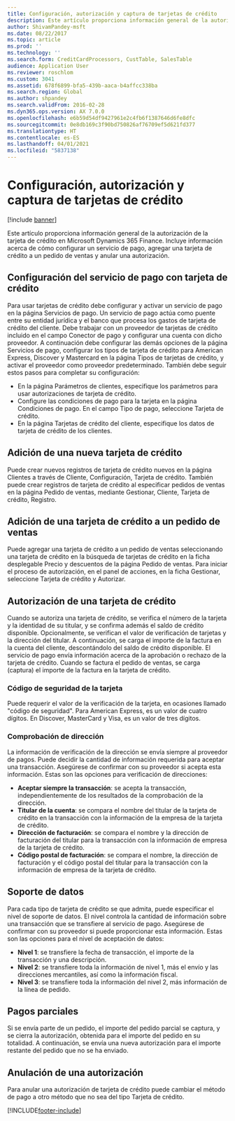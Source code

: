 ```yaml
---
title: Configuración, autorización y captura de tarjetas de crédito
description: Este artículo proporciona información general de la autorización de la tarjeta de crédito en Microsoft Dynamics 365 Finance. Incluye información acerca de cómo configurar un servicio de pago, agregar una tarjeta de crédito a un pedido de ventas y anular una autorización.
author: ShivamPandey-msft
ms.date: 08/22/2017
ms.topic: article
ms.prod: ''
ms.technology: ''
ms.search.form: CreditCardProcessors, CustTable, SalesTable
audience: Application User
ms.reviewer: roschlom
ms.custom: 3041
ms.assetid: 678f6899-bfa5-439b-aaca-b4affcc338ba
ms.search.region: Global
ms.author: shpandey
ms.search.validFrom: 2016-02-28
ms.dyn365.ops.version: AX 7.0.0
ms.openlocfilehash: e6b59d54df9427961e2c4fb6f1387646d6fe8dfc
ms.sourcegitcommit: 0e8db169c3f90bd750826af76709ef5d621fd377
ms.translationtype: HT
ms.contentlocale: es-ES
ms.lasthandoff: 04/01/2021
ms.locfileid: "5837138"
---
```

# <a name="credit-card-setup-authorization-and-capture"></a>Configuración, autorización y captura de tarjetas de crédito

[!include [banner](../includes/banner.md)]

Este artículo proporciona información general de la autorización de la tarjeta de crédito en Microsoft Dynamics 365 Finance. Incluye información acerca de cómo configurar un servicio de pago, agregar una tarjeta de crédito a un pedido de ventas y anular una autorización.

<a name="setting-up-the-credit-card-payment-service"></a>Configuración del servicio de pago con tarjeta de crédito
------------------------------------------

Para usar tarjetas de crédito debe configurar y activar un servicio de pago en la página Servicios de pago. Un servicio de pago actúa como puente entre su entidad jurídica y el banco que procesa los gastos de tarjeta de crédito del cliente. Debe trabajar con un proveedor de tarjetas de crédito incluido en el campo Conector de pago y configurar una cuenta con dicho proveedor. A continuación debe configurar las demás opciones de la página Servicios de pago, configurar los tipos de tarjeta de crédito para American Express, Discover y Mastercard en la página Tipos de tarjetas de crédito, y activar el proveedor como proveedor predeterminado. También debe seguir estos pasos para completar su configuración:
-   En la página Parámetros de clientes, especifique los parámetros para usar autorizaciones de tarjeta de crédito.
-   Configure las condiciones de pago para la tarjeta en la página Condiciones de pago. En el campo Tipo de pago, seleccione Tarjeta de crédito.
-   En la página Tarjetas de crédito del cliente, especifique los datos de tarjeta de crédito de los clientes.

## <a name="adding-a-new-credit-card"></a>Adición de una nueva tarjeta de crédito
Puede crear nuevos registros de tarjeta de crédito nuevos en la página Clientes a través de Cliente, Configuración, Tarjeta de crédito. También puede crear registros de tarjeta de crédito al especificar pedidos de ventas en la página Pedido de ventas, mediante Gestionar, Cliente, Tarjeta de crédito, Registro.

<a name="adding-a-credit-card-to-a-sales-order"></a>Adición de una tarjeta de crédito a un pedido de ventas
-------------------------------------

Puede agregar una tarjeta de crédito a un pedido de ventas seleccionando una tarjeta de crédito en la búsqueda de tarjetas de crédito en la ficha desplegable Precio y descuentos de la página Pedido de ventas. Para iniciar el proceso de autorización, en el panel de acciones, en la ficha Gestionar, seleccione Tarjeta de crédito y Autorizar.

<a name="authorizing-a-credit-card"></a>Autorización de una tarjeta de crédito
-------------------------

Cuando se autoriza una tarjeta de crédito, se verifica el número de la tarjeta y la identidad de su titular, y se confirma además el saldo de crédito disponible. Opcionalmente, se verifican el valor de verificación de tarjetas y la dirección del titular. A continuación, se carga el importe de la factura en la cuenta del cliente, descontándolo del saldo de crédito disponible. El servicio de pago envía información acerca de la aprobación o rechazo de la tarjeta de crédito. Cuando se factura el pedido de ventas, se carga (captura) el importe de la factura en la tarjeta de crédito.

### <a name="card-verification-value"></a>Código de seguridad de la tarjeta

Puede requerir el valor de la verificación de la tarjeta, en ocasiones llamado "código de seguridad". Para American Express, es un valor de cuatro dígitos. En Discover, MasterCard y Visa, es un valor de tres dígitos.

### <a name="address-verification"></a>Comprobación de dirección

La información de verificación de la dirección se envía siempre al proveedor de pagos. Puede decidir la cantidad de información requerida para aceptar una transacción. Asegúrese de confirmar con su proveedor si acepta esta información. Estas son las opciones para verificación de direcciones:
-   **Aceptar siempre la transacción**: se acepta la transacción, independientemente de los resultados de la comprobación de la dirección.
-   **Titular de la cuenta**: se compara el nombre del titular de la tarjeta de crédito en la transacción con la información de la empresa de la tarjeta de crédito.
-   **Dirección de facturación**: se compara el nombre y la dirección de facturación del titular para la transacción con la información de empresa de la tarjeta de crédito.
-   **Código postal de facturación**: se compara el nombre, la dirección de facturación y el código postal del titular para la transacción con la información de empresa de la tarjeta de crédito.

## <a name="data-support"></a>Soporte de datos
Para cada tipo de tarjeta de crédito se que admita, puede especificar el nivel de soporte de datos. El nivel controla la cantidad de información sobre una transacción que se transfiere al servicio de pago. Asegúrese de confirmar con su proveedor si puede proporcionar esta información. Estas son las opciones para el nivel de aceptación de datos:
-   **Nivel 1**: se transfiere la fecha de transacción, el importe de la transacción y una descripción.
-   **Nivel 2**: se transfiere toda la información de nivel 1, más el envío y las direcciones mercantiles, así como la información fiscal.
-   **Nivel 3**: se transfiere toda la información del nivel 2, más información de la línea de pedido.

## <a name="partial-payments"></a>Pagos parciales
Si se envía parte de un pedido, el importe del pedido parcial se captura, y se cierra la autorización, obtenida para el importe del pedido en su totalidad. A continuación, se envía una nueva autorización para el importe restante del pedido que no se ha enviado.

## <a name="voiding-an-authorization"></a>Anulación de una autorización 
Para anular una autorización de tarjeta de crédito puede cambiar el método de pago a otro método que no sea del tipo Tarjeta de crédito.







[!INCLUDE[footer-include](../../includes/footer-banner.md)]